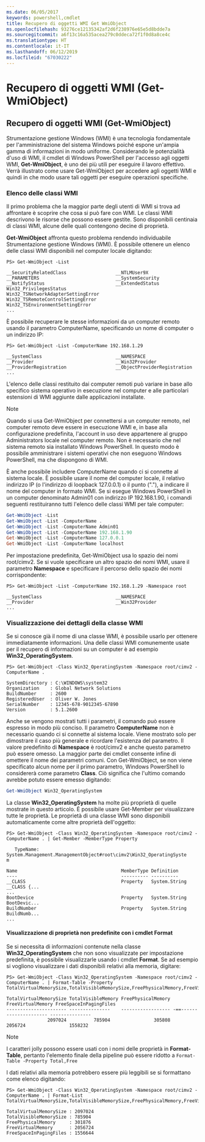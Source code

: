 ```yaml
---
ms.date: 06/05/2017
keywords: powershell,cmdlet
title: Recupero di oggetti WMI Get WmiObject
ms.openlocfilehash: 93276ce12135342af2d6f238976e65e5d8bdde7a
ms.sourcegitcommit: a6f13c16a535acea279c0ddeca72f1f0d8a8ce4c
ms.translationtype: HT
ms.contentlocale: it-IT
ms.lasthandoff: 06/12/2019
ms.locfileid: "67030222"
---
```

# <a name="getting-wmi-objects-get-wmiobject"></a>Recupero di oggetti WMI (Get-WmiObject)

## <a name="getting-wmi-objects-get-wmiobject"></a>Recupero di oggetti WMI (Get-WmiObject)

Strumentazione gestione Windows (WMI) è una tecnologia fondamentale per l'amministrazione del sistema Windows poiché espone un'ampia gamma di informazioni in modo uniforme. Considerando le potenzialità d'uso di WMI, il cmdlet di Windows PowerShell per l'accesso agli oggetti WMI, **Get-WmiObject**, è uno dei più utili per eseguire il lavoro effettivo. Verrà illustrato come usare Get-WmiObject per accedere agli oggetti WMI e quindi in che modo usare tali oggetti per eseguire operazioni specifiche.

### <a name="listing-wmi-classes"></a>Elenco delle classi WMI

Il primo problema che la maggior parte degli utenti di WMI si trova ad affrontare è scoprire che cosa si può fare con WMI. Le classi WMI descrivono le risorse che possono essere gestite. Sono disponibili centinaia di classi WMI, alcune delle quali contengono decine di proprietà.

**Get-WmiObject** affronta questo problema rendendo individuabile Strumentazione gestione Windows (WMI). È possibile ottenere un elenco delle classi WMI disponibili nel computer locale digitando:

```
PS> Get-WmiObject -List

__SecurityRelatedClass                  __NTLMUser9X
__PARAMETERS                            __SystemSecurity
__NotifyStatus                          __ExtendedStatus
Win32_PrivilegesStatus                  Win32_TSNetworkAdapterSettingError
Win32_TSRemoteControlSettingError       Win32_TSEnvironmentSettingError
...
```

È possibile recuperare le stesse informazioni da un computer remoto usando il parametro ComputerName, specificando un nome di computer o un indirizzo IP:

```
PS> Get-WmiObject -List -ComputerName 192.168.1.29

__SystemClass                           __NAMESPACE
__Provider                              __Win32Provider
__ProviderRegistration                  __ObjectProviderRegistration
...
```

L'elenco delle classi restituito dai computer remoti può variare in base allo specifico sistema operativo in esecuzione nel computer e alle particolari estensioni di WMI aggiunte dalle applicazioni installate.

> [!NOTE]
> Quando si usa Get-WmiObject per connettersi a un computer remoto, nel computer remoto deve essere in esecuzione WMI e, in base alla configurazione predefinita, l'account in uso deve appartenere al gruppo Administrators locale nel computer remoto. Non è necessario che nel sistema remoto sia installato Windows PowerShell. In questo modo è possibile amministrare i sistemi operativi che non eseguono Windows PowerShell, ma che dispongono di WMI.

È anche possibile includere ComputerName quando ci si connette al sistema locale. È possibile usare il nome del computer locale, il relativo indirizzo IP (o l'indirizzo di loopback 127.0.0.1) o il punto ("."), a indicare il nome del computer in formato WMI. Se si esegue Windows PowerShell in un computer denominato Admin01 con indirizzo IP 192.168.1.90, i comandi seguenti restituiranno tutti l'elenco delle classi WMI per tale computer:

```powershell
Get-WmiObject -List
Get-WmiObject -List -ComputerName .
Get-WmiObject -List -ComputerName Admin01
Get-WmiObject -List -ComputerName 192.168.1.90
Get-WmiObject -List -ComputerName 127.0.0.1
Get-WmiObject -List -ComputerName localhost
```

Per impostazione predefinita, Get-WmiObject usa lo spazio dei nomi root/cimv2. Se si vuole specificare un altro spazio dei nomi WMI, usare il parametro **Namespace** e specificare il percorso dello spazio dei nomi corrispondente:

```
PS> Get-WmiObject -List -ComputerName 192.168.1.29 -Namespace root

__SystemClass                           __NAMESPACE
__Provider                              __Win32Provider
...
```

### <a name="displaying-wmi-class-details"></a>Visualizzazione dei dettagli della classe WMI

Se si conosce già il nome di una classe WMI, è possibile usarlo per ottenere immediatamente informazioni. Una delle classi WMI comunemente usate per il recupero di informazioni su un computer è ad esempio **Win32_OperatingSystem**.

```
PS> Get-WmiObject -Class Win32_OperatingSystem -Namespace root/cimv2 -ComputerName .

SystemDirectory : C:\WINDOWS\system32
Organization    : Global Network Solutions
BuildNumber     : 2600
RegisteredUser  : Oliver W. Jones
SerialNumber    : 12345-678-9012345-67890
Version         : 5.1.2600
```

Anche se vengono mostrati tutti i parametri, il comando può essere espresso in modo più conciso. Il parametro **ComputerName** non è necessario quando ci si connette al sistema locale. Viene mostrato solo per dimostrare il caso più generale e ricordare l'esistenza del parametro. Il valore predefinito di **Namespace** è root/cimv2 e anche questo parametro può essere omesso. La maggior parte dei cmdlet consente infine di omettere il nome dei parametri comuni. Con Get-WmiObject, se non viene specificato alcun nome per il primo parametro, Windows PowerShell lo considererà come parametro **Class**. Ciò significa che l'ultimo comando avrebbe potuto essere emesso digitando:

```powershell
Get-WmiObject Win32_OperatingSystem
```

La classe **Win32_OperatingSystem** ha molte più proprietà di quelle mostrate in questo articolo. È possibile usare Get-Member per visualizzare tutte le proprietà. Le proprietà di una classe WMI sono disponibili automaticamente come altre proprietà dell'oggetto:

```
PS> Get-WmiObject -Class Win32_OperatingSystem -Namespace root/cimv2 -ComputerName . | Get-Member -MemberType Property

   TypeName: System.Management.ManagementObject#root\cimv2\Win32_OperatingSyste
m

Name                                      MemberType Definition
----                                      ---------- ----------
__CLASS                                   Property   System.String __CLASS {...
...
BootDevice                                Property   System.String BootDevic...
BuildNumber                               Property   System.String BuildNumb...
...
```

#### <a name="displaying-non-default-properties-with-format-cmdlets"></a>Visualizzazione di proprietà non predefinite con i cmdlet Format

Se si necessita di informazioni contenute nella classe **Win32_OperatingSystem** che non sono visualizzate per impostazione predefinita, è possibile visualizzarle usando i cmdlet **Format**. Se ad esempio si vogliono visualizzare i dati disponibili relativi alla memoria, digitare:

```
PS> Get-WmiObject -Class Win32_OperatingSystem -Namespace root/cimv2 -ComputerName . | Format-Table -Property TotalVirtualMemorySize,TotalVisibleMemorySize,FreePhysicalMemory,FreeVirtualMemory,FreeSpaceInPagingFiles

TotalVirtualMemorySize TotalVisibleMemory FreePhysicalMemory FreeVirtualMemory FreeSpaceInPagingFiles
---------------------- ---------------    ------------------ -==--------------------- ---------------
               2097024          785904                305808           2056724                1558232
```

> [!NOTE]
> I caratteri jolly possono essere usati con i nomi delle proprietà in **Format-Table**, pertanto l'elemento finale della pipeline può essere ridotto a `Format-Table -Property Total,Free`

I dati relativi alla memoria potrebbero essere più leggibili se si formattano come elenco digitando:

```
PS> Get-WmiObject -Class Win32_OperatingSystem -Namespace root/cimv2 -ComputerName . | Format-List TotalVirtualMemorySize,TotalVisibleMemorySize,FreePhysicalMemory,FreeVirtualMemory,FreeSpaceInPagingFiles

TotalVirtualMemorySize : 2097024
TotalVisibleMemorySize : 785904
FreePhysicalMemory     : 301876
FreeVirtualMemory      : 2056724
FreeSpaceInPagingFiles : 1556644
```
